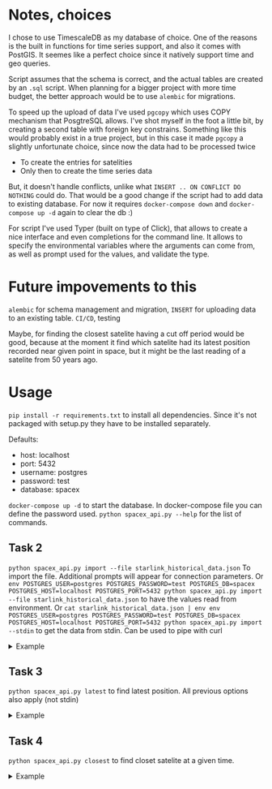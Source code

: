 # Notes, choices
I chose to use TimescaleDB as my database of choice. One of the reasons is the built in functions for time series support, and also it comes with PostGIS. It seemes like a perfect choice since it natively support time and geo queries.

Script assumes that the schema is correct, and the actual tables are created by an `.sql` script.
When planning for a bigger project with more time budget, the better approach would be to use `alembic` for migrations.

To speed up the upload of data I've used `pgcopy` which uses COPY mechanism that PosgtreSQL allows.
I've shot myself in the foot a little bit, by creating a second table with foreign key constrains. Something like this would probably exist in a true project, but in this case it made `pgcopy` a slightly unfortunate choice, since now the data had to be processed twice
- To create the entries for satelities
- Only then to create the time series data

But, it doesn't handle conflicts, unlike what `INSERT .. ON CONFLICT DO NOTHING` could do. That would be a good change if the script had to add data to existing database. For now it requires `docker-compose down` and `docker-compose up -d` again to clear the db :)

For script I've used Typer (built on type of Click), that allows to create a nice interface and even completions for the command line.
It allows to specify the environmental variables where the arguments can come from, as well as prompt used for the values, and validate the type.

# Future impovements to this
`alembic` for schema management and migration, `INSERT` for uploading data to an existing table. `CI/CD`, testing

Maybe, for finding the closest satelite having a cut off period would be good, because at the moment it find which satelite had its latest position recorded near given point in space, but it might be the last reading of a satelite from 50 years ago.

# Usage
`pip install -r requirements.txt` to install all dependencies. Since it's not packaged with setup.py they have to be installed separately.

Defaults:
- host: localhost
- port: 5432
- username: postgres
- password: test
- database: spacex

`docker-compose up -d` to start the database. In docker-compose file you can define the password used.
`python spacex_api.py --help` for the list of commands.
## Task 2
`python spacex_api.py import --file starlink_historical_data.json` To import the file. Additional prompts will appear for connection parameters.
Or `env POSTGRES_USER=postgres POSTGRES_PASSWORD=test POSTGRES_DB=spacex POSTGRES_HOST=localhost POSTGRES_PORT=5432 python spacex_api.py import --file starlink_historical_data.json` to have the values read from environment.
Or `cat starlink_historical_data.json | env env POSTGRES_USER=postgres POSTGRES_PASSWORD=test POSTGRES_DB=spacex POSTGRES_HOST=localhost POSTGRES_PORT=5432 python spacex_api.py import --stdin` to get the data from stdin. Can be used to pipe with curl

<details>
  <summary>Example</summary>
  ```
  ▶ env POSTGRES_USER=postgres POSTGRES_PASSWORD=test POSTGRES_DB=spacex POSTGRES_HOST=localhost POSTGRES_PORT=5432 python spacex_api.py import --file starlink_historical_data.json
  Success.
  ```
</details>

## Task 3
`python spacex_api.py latest` to find latest position. All previous options also apply (not stdin)

<details>
  <summary>Example</summary>
  ```
  ▶ env POSTGRES_USER=postgres POSTGRES_PASSWORD=test POSTGRES_DB=spacex POSTGRES_HOST=localhost POSTGRES_PORT=5432 python spacex_api.py latest
  Time: 2021-01-26T06:26:20
  Satelite id: 5eed7714096e590006985664
  ['satelite_id', 'last', 'last']
  ('5eed7714096e590006985664', Decimal('52'), Decimal('53.120406589983275580379995517432689666748046875'))
  ```
</details>


## Task 4
`python spacex_api.py closest` to find closet satelite at a given time.

<details>
  <summary>Example</summary>
  ```
  ▶ env POSTGRES_USER=postgres POSTGRES_PASSWORD=test POSTGRES_DB=spacex POSTGRES_HOST=localhost POSTGRES_PORT=5432 python spacex_api.py closest
  Time: 2021-01-26T06:26:20
  Longitude: 52
  Latitude: 53
  ['satelite_id', 'longitude', 'latitude', 'st_distance']
  ('5eed7714096e590006985664', Decimal('52'), Decimal('53.120406589983275580379995517432689666748046875'), 11353.569371288984)
  ```
</details>

